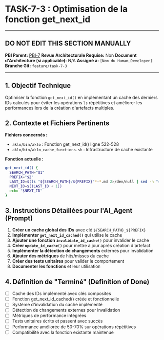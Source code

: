 # TASK-7-3 : Optimisation de la fonction get_next_id

---

## DO NOT EDIT THIS SECTION MANUALLY

**PBI Parent:** [PBI-7](../00-pbi/PBI-7-PROPOSED.md)
**Revue Architecturale Requise:** Non
**Document d'Architecture (si applicable):** N/A
**Assigné à:** `[Nom du Human_Developer]`
**Branche Git:** `feature/task-7-3`

---

## 1. Objectif Technique

Optimiser la fonction `get_next_id()` en implémentant un cache des derniers IDs calculés pour éviter les opérations `ls` répétitives et améliorer les performances lors de la création d'artefacts multiples.

## 2. Contexte et Fichiers Pertinents

**Fichiers concernés :**
- `aklo/bin/aklo` : Fonction get_next_id() ligne 522-528
- `aklo/bin/aklo_cache_functions.sh` : Infrastructure de cache existante

**Fonction actuelle :**
```bash
get_next_id() {
  SEARCH_PATH="$1"
  PREFIX="$2"
  LAST_ID=$(ls "${SEARCH_PATH}/${PREFIX}"*-*.md 2>/dev/null | sed -n "s/.*${PREFIX}\([0-9]*\)-.*/\1/p" | sort -n | tail -1 || echo 0)
  NEXT_ID=$((LAST_ID + 1))
  echo "$NEXT_ID"
}
```

## 3. Instructions Détaillées pour l'AI_Agent (Prompt)

1. **Créer un cache global des IDs** avec clé `${SEARCH_PATH}_${PREFIX}`
2. **Implémenter `get_next_id_cached()`** qui utilise le cache
3. **Ajouter une fonction `invalidate_id_cache()`** pour invalider le cache
4. **Créer `update_id_cache()`** pour mettre à jour après création d'artefact
5. **Implémenter la détection de changements** externes pour invalidation
6. **Ajouter des métriques** de hits/misses du cache
7. **Créer des tests unitaires** pour valider le comportement
8. **Documenter les fonctions** et leur utilisation

## 4. Définition de "Terminé" (Definition of Done)

- [ ] Cache des IDs implémenté avec clés composites
- [ ] Fonction get_next_id_cached() créée et fonctionnelle
- [ ] Système d'invalidation du cache implémenté
- [ ] Détection de changements externes pour invalidation
- [ ] Métriques de performance intégrées
- [ ] Tests unitaires écrits et passent avec succès
- [ ] Performance améliorée de 50-70% sur opérations répétitives
- [ ] Compatibilité avec la fonction existante maintenue